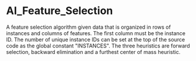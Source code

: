 # AI_Feature_Selection
A feature selection algorithm given data that is organized in rows of instances and columns of features. The first column must be the instance ID. The number of unique instance IDs can be set at the top of the source code as the global constant "INSTANCES". The three heuristics are forward selection, backward elimination and a furthest center of mass heuristic.
